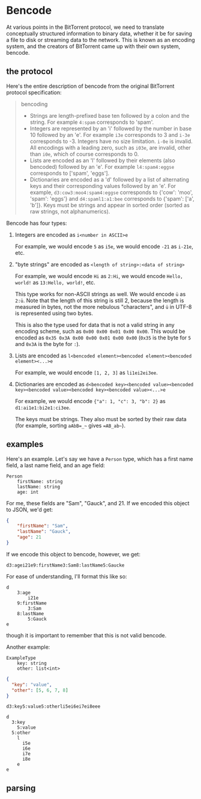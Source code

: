 # Bencode

At various points in the BitTorrent protocol, we need to translate conceptually structured information to binary data, whether it be for saving a file to disk or streaming data to the network. This is known as an encoding system, and the creators of BitTorrent came up with their own system, bencode. 

## the protocol

Here's the entire description of bencode from the original BitTorrent protocol specification:

> bencoding
>
> - Strings are length-prefixed base ten followed by a colon and the string. For example `4:spam` corresponds to 'spam'.
> - Integers are represented by an 'i' followed by the number in base 10 followed by an 'e'. For example `i3e` corresponds to 3 and `i-3e` corresponds to -3. Integers have no size limitation. `i-0e` is invalid. All encodings with a leading zero, such as `i03e`, are invalid, other than `i0e`, which of course corresponds to 0.
> - Lists are encoded as an 'l' followed by their elements (also bencoded) followed by an 'e'. For example `l4:spam4:eggse` corresponds to ['spam', 'eggs'].
> - Dictionaries are encoded as a 'd' followed by a list of alternating keys and their corresponding values followed by an 'e'. For example, `d3:cow3:moo4:spam4:eggse` corresponds to {'cow': 'moo', 'spam': 'eggs'} and `d4:spaml1:a1:bee` corresponds to {'spam': ['a', 'b']}. Keys must be strings and appear in sorted order (sorted as raw strings, not alphanumerics).

Bencode has four types:

1. Integers are encoded as `i<number in ASCII>e`
    
    For example, we would encode `5` as `i5e`, we would encode `-21` as `i-21e`, etc.

2. "byte strings" are encoded as `<length of string>:<data of string>`

    For example, we would encode `Hi` as `2:Hi`, we would encode `Hello, world!` as `13:Hello, world!`, etc.

    This type works for non-ASCII strings as well. We would encode `ü` as `2:ü`. Note that the length of this string is still 2, because the length is measured in bytes, not the more nebulous "characters", and `ü` in UTF-8 is represented using two bytes.

    This is also the type used for data that is not a valid string in any encoding scheme, such as `0x00 0x00 0x01 0x00 0x00`. This would be encoded as `0x35 0x3A 0x00 0x00 0x01 0x00 0x00` (`0x35` is the byte for `5` and `0x3A` is the byte for `:`).

3. Lists are encoded as `l<bencoded element><bencoded element><bencoded element><...>e`

    For example, we would encode `[1, 2, 3]` as `li1ei2ei3ee`.

4. Dictionaries are encoded as `d<bencoded key><bencoded value><bencoded key><bencoded value><bencoded key><bencoded value><...>e`

    For example, we would encode `{"a": 1, "c": 3, "b": 2}` as `d1:ai1e1:bi2e1:ci3ee`.

    The keys must be strings. They also must be sorted by their raw data (for example, sorting `aAbB=_~` gives `=AB_ab~`).

## examples

Here's an example. Let's say we have a `Person` type, which has a first name field, a last name field, and an age field:

```
Person
    firstName: string
    lastName: string
    age: int
```

For me, these fields are "Sam", "Gauck", and 21. If we encoded this object to JSON, we'd get:
```json
{
    "firstName": "Sam",
    "lastName": "Gauck",
    "age": 21
}
```

If we encode this object to bencode, however, we get:
```bencode
d3:agei21e9:firstName3:Sam8:lastName5:Gaucke
```

For ease of understanding, I'll format this like so:
```bencode
d
    3:age
        i21e
    9:firstName
        3:Sam
    8:lastName
        5:Gauck
e
```
though it is important to remember that this is not valid bencode.

Another example:

```
ExampleType
    key: string
    other: list<int>
```

```json
{
  "key": "value",
  "other": [5, 6, 7, 8]
}
```

```bencode
d3:key5:value5:otherli5ei6ei7ei8eee
```

```bencode
d
  3:key
    5:value
  5:other
    l
      i5e
      i6e
      i7e
      i8e
    e
e
```

## parsing
